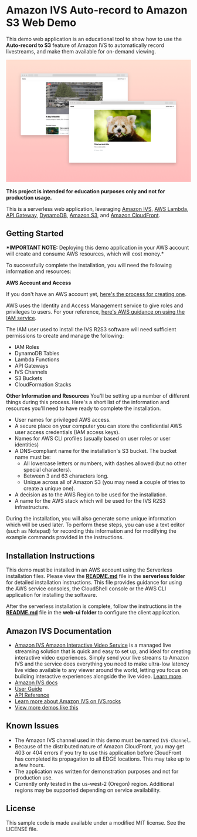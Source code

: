 # Amazon IVS Auto-record to Amazon S3 Web Demo

This demo web application is an educational tool to show how to use the **Auto-record to S3** feature of Amazon IVS to automatically record livestreams, and make them available for on-demand viewing.

<img src="app_screenshot.png" alt="2 windows with one showing a livestream and the other showing a recorded livestream" />

**This project is intended for education purposes only and not for production usage.**

This is a serverless web application, leveraging [Amazon IVS](https://aws.amazon.com/ivs/), [AWS Lambda](https://aws.amazon.com/lambda/), [API Gateway](https://aws.amazon.com/api-gateway/), [DynamoDB](https://aws.amazon.com/dynamodb/), [Amazon S3](https://aws.amazon.com/s3/), and [Amazon CloudFront](https://aws.amazon.com/cloudfront/).

## Getting Started

**\*IMPORTANT NOTE:** Deploying this demo application in your AWS account will create and consume AWS resources, which will cost money.\*

To successfully complete the installation, you will need the following information and resources:

**AWS Account and Access**

If you don't have an AWS account yet, [here's the process for creating one](https://aws.amazon.com/premiumsupport/knowledge-center/create-and-activate-aws-account/ "here's the process for creating one").

AWS uses the Identity and Access Management service to give roles and privileges to users. For your reference, [here's AWS guidance on using the IAM service](https://aws.amazon.com/iam/ "Here's AWS guidance on using the IAM service").

The IAM user used to install the IVS R2S3 software will need sufficient permissions to create and manage the following:

* IAM Roles
* DynamoDB Tables
* Lambda Functions
* API Gateways
* IVS Channels
* S3 Buckets
* CloudFormation Stacks

**Other Information and Resources**
You'll be setting up a number of different things during this process. Here's a short list of the information and resources you'll need to have ready to complete the installation.

* User names for privileged AWS access.
* A secure place on your computer you can store the confidential AWS user access credentials (IAM access keys).
* Names for AWS CLI profiles (usually based on user roles or user identities)
* A DNS-compliant name for the installation's S3 bucket. The bucket name must be:
  * All lowercase letters or numbers, with dashes allowed (but no other special characters).
  * Between 3 and 63 characters long.
  * Unique across all of Amazon S3 (you may need a couple of tries to create a unique one).
* A decision as to the AWS Region to be used for the installation.
* A name for the AWS stack which will be used for the IVS R2S3 infrastructure.

During the installation, you will also generate some unique information which will be used later. To perform these steps, you can use a text editor (such as Notepad) for recording this information and for modifying the example commands provided in the instructions.

## Installation Instructions

This demo must be installed in an AWS account using the Serverless installation files. Please view the **[README.md](./serverless/README.md)** file in the **serverless folder** for detailed installation instructions. This file provides guidance for using the AWS service consoles, the CloudShell console or the AWS CLI application for installing the software.

After the serverless installation is complete, follow the instructions in the **[README.md](./web-ui/README.md)** file in the **web-ui folder** to configure the client application.

## Amazon IVS Documentation
* [Amazon IVS Amazon Interactive Video Service](https://aws.amazon.com/ivs/) is a managed live streaming solution that is quick and easy to set up, and ideal for creating interactive video experiences. Simply send your live streams to Amazon IVS and the service does everything you need to make ultra-low latency live video available to any viewer around the world, letting you focus on building interactive experiences alongside the live video. [Learn more](https://aws.amazon.com/ivs/).
* [Amazon IVS docs](https://docs.aws.amazon.com/ivs/)
* [User Guide](https://docs.aws.amazon.com/ivs/latest/userguide/)
* [API Reference](https://docs.aws.amazon.com/ivs/latest/APIReference/)
* [Learn more about Amazon IVS on IVS.rocks](https://ivs.rocks/)
* [View more demos like this](https://ivs.rocks/examples)

## Known Issues
* The Amazon IVS channel used in this demo must be named `IVS-Channel`.
* Because of the distributed nature of Amazon CloudFront, you may get 403 or 404 errors if you try to use this application before CloudFront has completed its propagation to all EDGE locations. This may take up to a few hours.
* The application was written for demonstration purposes and not for production use.
* Currently only tested in the us-west-2 (Oregon) region. Additional regions may be supported depending on service availability.

## License
This sample code is made available under a modified MIT license. See the LICENSE file.
